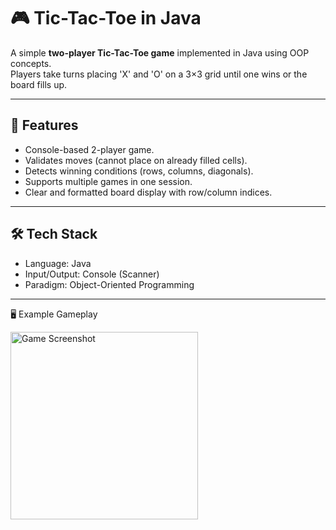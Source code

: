 # 🎮 Tic-Tac-Toe in Java

A simple **two-player Tic-Tac-Toe game** implemented in Java using OOP concepts.  
Players take turns placing 'X' and 'O' on a 3×3 grid until one wins or the board fills up.  

---

## 🚀 Features
- Console-based 2-player game.
- Validates moves (cannot place on already filled cells).
- Detects winning conditions (rows, columns, diagonals).
- Supports multiple games in one session.
- Clear and formatted board display with row/column indices.

---

## 🛠️ Tech Stack
- Language: Java  
- Input/Output: Console (Scanner)  
- Paradigm: Object-Oriented Programming  

---

🖥️ Example Gameplay

<img src="D:\Projects\images\image1.png" alt="Game Screenshot" width="300">
